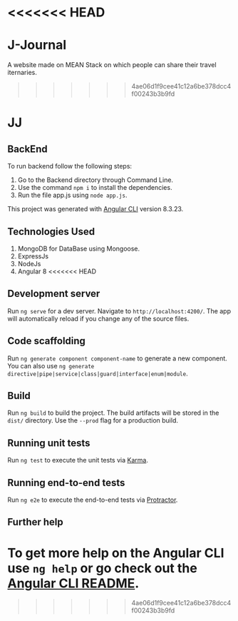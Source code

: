 <<<<<<< HEAD
=======
# J-Journal
A website made on MEAN Stack on which people can share their travel iternaries.
>>>>>>> 4ae06d1f9cee41c12a6be378dcc4f00243b3b9fd
# JJ
## BackEnd
To run backend follow the following steps:
1. Go to the Backend directory through Command Line.
2. Use the command `npm i` to install the dependencies.
3. Run the file app.js using `node app.js`.

This project was generated with [Angular CLI](https://github.com/angular/angular-cli) version 8.3.23.
## Technologies Used
1. MongoDB for DataBase using Mongoose.
2. ExpressJs
3. NodeJs
4. Angular 8
<<<<<<< HEAD

## Development server

Run `ng serve` for a dev server. Navigate to `http://localhost:4200/`. The app will automatically reload if you change any of the source files.

## Code scaffolding

Run `ng generate component component-name` to generate a new component. You can also use `ng generate directive|pipe|service|class|guard|interface|enum|module`.

## Build

Run `ng build` to build the project. The build artifacts will be stored in the `dist/` directory. Use the `--prod` flag for a production build.

## Running unit tests

Run `ng test` to execute the unit tests via [Karma](https://karma-runner.github.io).

## Running end-to-end tests

Run `ng e2e` to execute the end-to-end tests via [Protractor](http://www.protractortest.org/).

## Further help

To get more help on the Angular CLI use `ng help` or go check out the [Angular CLI README](https://github.com/angular/angular-cli/blob/master/README.md).
=======
>>>>>>> 4ae06d1f9cee41c12a6be378dcc4f00243b3b9fd
